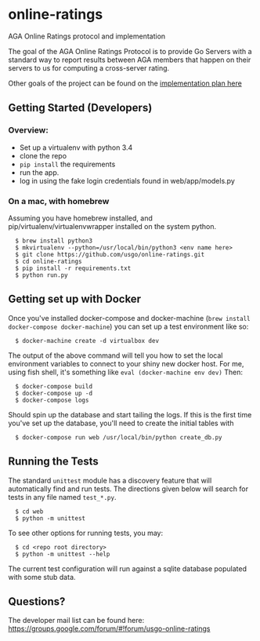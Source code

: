 online-ratings
==============

AGA Online Ratings protocol and implementation

The goal of the AGA Online Ratings Protocol is to provide Go Servers with a standard way to report results between AGA members that happen on their servers to us for computing a cross-server rating.

Other goals of the project can be found on the [implementation plan here](https://docs.google.com/document/d/1XOcpprw0Y8xhHTroYnUU7tt0rN6F3-T4_9sgOeifqwI)


## Getting Started (Developers)
### Overview:
 - Set up a virtualenv with python 3.4
 - clone the repo
 - `pip install` the requirements
 - run the app.
 - log in using the fake login credentials found in web/app/models.py

### On a mac, with homebrew
Assuming you have homebrew installed, and pip/virtualenv/virtualenvwrapper installed on the system python.
```
  $ brew install python3
  $ mkvirtualenv --python=/usr/local/bin/python3 <env name here>
  $ git clone https://github.com/usgo/online-ratings.git
  $ cd online-ratings
  $ pip install -r requirements.txt
  $ python run.py
```

## Getting set up with Docker
Once you've installed docker-compose and docker-machine (`brew install docker-compose docker-machine`) you can set up a test environment like so:
```
  $ docker-machine create -d virtualbox dev
```
The output of the above command will tell you how to set the local environment variables to connect to your shiny new docker host.  For me, using fish shell, it's something like `eval (docker-machine env dev)`
Then:
```
  $ docker-compose build
  $ docker-compose up -d
  $ docker-compose logs
```
Should spin up the database and start tailing the logs.  If this is the first time you've set up the database, you'll need to create the initial tables with 
```
  $ docker-compose run web /usr/local/bin/python create_db.py
```

## Running the Tests
The standard `unittest` module has a discovery feature that will automatically find and run tests.  The directions given below will search for tests in any file named `test_*.py`.
```
  $ cd web
  $ python -m unittest
```
To see other options for running tests, you may:
```
  $ cd <repo root directory>
  $ python -m unittest --help
```

The current test configuration will run against a sqlite database populated with some stub data.

## Questions?
The developer mail list can be found here:
https://groups.google.com/forum/#!forum/usgo-online-ratings
